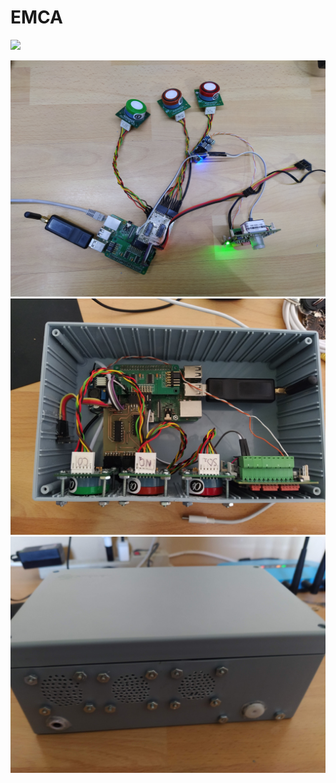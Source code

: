 # EMCA

![](https://github.com/ivan28823/emca/workflows/check-build/badge.svg)

![TST01](img/img01.jpg?raw=true)
![TST02](img/img02.jpg?raw=true)
![TST03](img/img03.jpg?raw=true)
